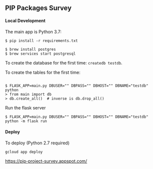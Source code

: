## PIP Packages Survey


#### Local Development 

The main app is Python 3.7:

```
$ pip install -r requirements.txt
```

```
$ brew install postgres
$ brew services start postgresql
```

To create the database for the first time: `createdb testdb`.

To create the tables for the first time:
```

$ FLASK_APP=main.py DBUSER="" DBPASS="" DBHOST="" DBNAME="testdb"  python 
> from main import db
> db.create_all()  # inverse is db.drop_all()

```




Run the flask server

```
$ FLASK_APP=main.py DBUSER="" DBPASS="" DBHOST="" DBNAME="testdb"  python -m flask run
```

#### Deploy

To deploy (Python 2.7 required)

```
gcloud app deploy
```
https://pip-project-survey.appspot.com/

